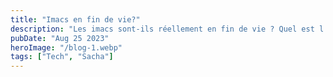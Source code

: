 ```yaml
---
title: "Imacs en fin de vie?"
description: "Les imacs sont-ils réellement en fin de vie ? Quel est l'avis de Barack Obama sur la question ? Let's find out!"
pubDate: "Aug 25 2023"
heroImage: "/blog-1.webp"
tags: ["Tech", "Sacha"]
---
```

